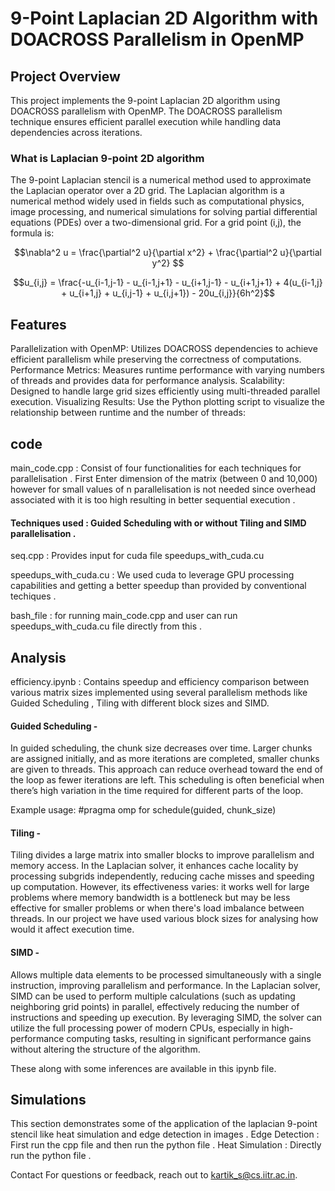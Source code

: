# 9-Point Laplacian 2D Algorithm with DOACROSS Parallelism in OpenMP
## Project Overview
This project implements the 9-point Laplacian 2D algorithm using DOACROSS parallelism with OpenMP. The DOACROSS parallelism technique ensures efficient parallel execution while handling data dependencies across iterations.

### What is Laplacian 9-point 2D algorithm
The 9-point Laplacian stencil is a numerical method used to approximate the Laplacian operator over a 2D grid. The Laplacian algorithm is a numerical method widely used in fields such as computational physics, image processing, and numerical simulations for solving partial differential equations (PDEs) over a two-dimensional grid. For a grid point (i,j), the formula is:
```math
\nabla^2 u = \frac{\partial^2 u}{\partial x^2} + \frac{\partial^2 u}{\partial y^2} 
```
```math
u_{i,j} = \frac{-u_{i-1,j-1} - u_{i-1,j+1} - u_{i+1,j-1} - u_{i+1,j+1} + 4(u_{i-1,j} + u_{i+1,j} + u_{i,j-1} + u_{i,j+1}) - 20u_{i,j}}{6h^2}
```

## Features
Parallelization with OpenMP: Utilizes DOACROSS dependencies to achieve efficient parallelism while preserving the correctness of computations.
Performance Metrics: Measures runtime performance with varying numbers of threads and provides data for performance analysis.
Scalability: Designed to handle large grid sizes efficiently using multi-threaded parallel execution.
Visualizing Results: Use the Python plotting script to visualize the relationship between runtime and the number of threads:

## code
main_code.cpp : Consist of four functionalities for each techniques for parallelisation .
First Enter dimension of the matrix (between 0 and 10,000) however for small values of n parallelisation is not needed since overhead associated with it is too high resulting in better sequential execution .
#### Techniques used : Guided Scheduling with or without Tiling and SIMD parallelisation .

seq.cpp : Provides input for cuda file speedups_with_cuda.cu

speedups_with_cuda.cu : We used cuda to leverage GPU processing capabilities and getting a better speedup than provided by conventional techiques .

bash_file : for running main_code.cpp and user can run speedups_with_cuda.cu file directly from this .

## Analysis
efficiency.ipynb : Contains speedup and efficiency comparison between various matrix sizes implemented using several parallelism methods like Guided Scheduling , Tiling with different block sizes and SIMD.

#### Guided Scheduling -
In guided scheduling, the chunk size decreases over time. Larger chunks are assigned initially, and as more iterations are completed, smaller chunks are given to threads. This approach can reduce overhead toward the end of the loop as fewer iterations are left.​
This scheduling is often beneficial when there’s high variation in the time required for different parts of the loop.​

Example usage: #pragma omp for schedule(guided, chunk_size)​

#### Tiling -
Tiling divides a large matrix into smaller blocks to improve parallelism and memory access. In the Laplacian solver, it enhances cache locality by processing subgrids independently, reducing cache misses and speeding up computation. However, its effectiveness varies: it works well for large problems where memory bandwidth is a bottleneck but may be less effective for smaller problems or when there's load imbalance between threads.​
In our project we have used various block sizes for analysing how would it affect execution time.

#### SIMD -
Allows multiple data elements to be processed simultaneously with a single instruction, improving parallelism and performance. In the Laplacian solver, SIMD can be used to perform multiple calculations (such as updating neighboring grid points) in parallel, effectively reducing the number of instructions and speeding up execution. By leveraging SIMD, the solver can utilize the full processing power of modern CPUs, especially in high-performance computing tasks, resulting in significant performance gains without altering the structure of the algorithm.​

These along with some inferences are available in this ipynb file.

## Simulations
This section demonstrates some of the application of the laplacian 9-point stencil like heat simulation and edge detection in images .
Edge Detection : First run the cpp file and then run the python file . 
Heat Simulation : Directly run the python file .

Contact
For questions or feedback, reach out to kartik_s@cs.iitr.ac.in.
